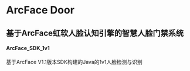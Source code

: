 # ArcFace Door
## 基于ArcFace虹软人脸认知引擎的智慧人脸门禁系统

#### ArcFace_SDK_1v1
基于ArcFace V1.1版本SDK构建的Java的1v1人脸检测与识别